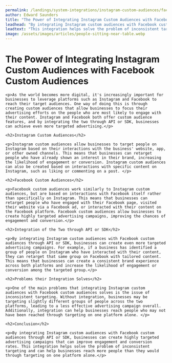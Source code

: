 ```yaml
---
permalink: /landings/system-integrations/instagram-custom-audiences/facebook-custom-audiences
author: Edward Saunders
title: "The Power of Integrating Instagram Custom Audiences with Facebook Custom Audiences"
leadhead: "By integrating Instagram custom audiences with Facebook custom audiences through API or SDK, businesses can create highly targeted advertising campaigns that can improve engagement and conversion rates"
leadtext: "This integration helps solve the problem of inconsistent targeting and can help businesses reach more people than they would through targeting on one platform alone."
image: /assets/images/articles/people-sitting-near-table.webp
---
```

<div class="arttext">	<h1>The Power of Integrating Instagram Custom Audiences with Facebook Custom Audiences</h1>

	<p>As the world becomes more digital, it's increasingly important for businesses to leverage platforms such as Instagram and Facebook to reach their target audiences. One way of doing this is through creating custom audiences that allow businesses to focus their advertising efforts on the people who are most likely to engage with their content. Instagram and Facebook both offer custom audience features, and by integrating the two through API or SDK, businesses can achieve even more targeted advertising.</p>

	<h2>Instagram Custom Audiences</h2>

	<p>Instagram custom audiences allow businesses to target people on Instagram based on their interactions with the business' website, app, or other owned channels. This means that businesses can retarget people who have already shown an interest in their brand, increasing the likelihood of engagement or conversion. Instagram custom audiences can also be created based on interactions with specific content on Instagram, such as liking or commenting on a post. </p>

	<h2>Facebook Custom Audiences</h2>

	<p>Facebook custom audiences work similarly to Instagram custom audiences, but are based on interactions with Facebook itself rather than specifically on Instagram. This means that businesses can retarget people who have engaged with their Facebook page, visited their website via a Facebook ad, or interacted with their content on the Facebook platform. Facebook custom audiences allow businesses to create highly targeted advertising campaigns, improving the chances of engagement and conversion.</p>

	<h2>Integration of the Two through API or SDK</h2>

	<p>By integrating Instagram custom audiences with Facebook custom audiences through API or SDK, businesses can create even more targeted advertising campaigns. For example, if a business has identified a group of people on Instagram who have interacted with their content, they can retarget that same group on Facebook with tailored content. This means that businesses can create a consistent brand experience across both platforms and increase the likelihood of engagement or conversion among the targeted group.</p>

	<h2>Problems their Integration Solves</h2>

	<p>One of the main problems that integrating Instagram custom audiences with Facebook custom audiences solves is the issue of inconsistent targeting. Without integration, businesses may be targeting slightly different groups of people across the two platforms, leading to a less effective advertising campaign overall. Additionally, integration can help businesses reach people who may not have been reached through targeting on one platform alone. </p>

	<h2>Conclusion</h2>

	<p>By integrating Instagram custom audiences with Facebook custom audiences through API or SDK, businesses can create highly targeted advertising campaigns that can improve engagement and conversion rates. This integration helps solve the problem of inconsistent targeting and can help businesses reach more people than they would through targeting on one platform alone.</p>

</div>